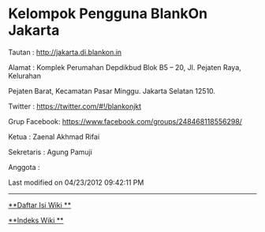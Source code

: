 # Kelompok Pengguna BlankOn Jakarta

Tautan : ​http://jakarta.di.blankon.in

Alamat : Komplek Perumahan Depdikbud Blok B5 – 20, Jl. Pejaten Raya, Kelurahan

Pejaten Barat, Kecamatan Pasar Minggu. Jakarta Selatan 12510.

Twitter : ​https://twitter.com/#!/blankonjkt

Grup Facebook: ​https://www.facebook.com/groups/248468118556298/

Ketua : Zaenal Akhmad Rifai

Sekretaris : Agung Pamuji

Anggota :


Last modified on 04/23/2012 09:42:11 PM

---
[**Daftar Isi Wiki **](/DaftarIsi/README.md)
 
[**Indeks Wiki **](/Indeks.md)

